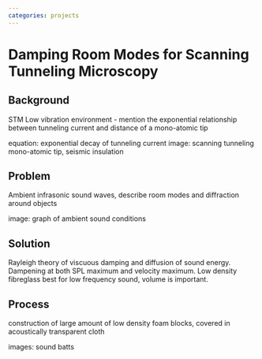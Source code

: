 ```yaml
---
categories: projects
---
```


# Damping Room Modes for Scanning Tunneling Microscopy

## Background

STM Low vibration environment - mention the exponential relationship between tunneling current and distance of a mono-atomic tip

equation: exponential decay of tunneling current
image: scanning tunneling mono-atomic tip, seismic insulation

## Problem

Ambient infrasonic sound waves, describe room modes and diffraction around objects

image: graph of ambient sound conditions

## Solution

Rayleigh theory of viscuous damping and diffusion of sound energy. Dampening at both SPL maximum and velocity maximum. Low density fibreglass best for low frequency sound, volume is important. 

## Process

construction of large amount of low density foam blocks, covered in acoustically transparent cloth

images: sound batts


